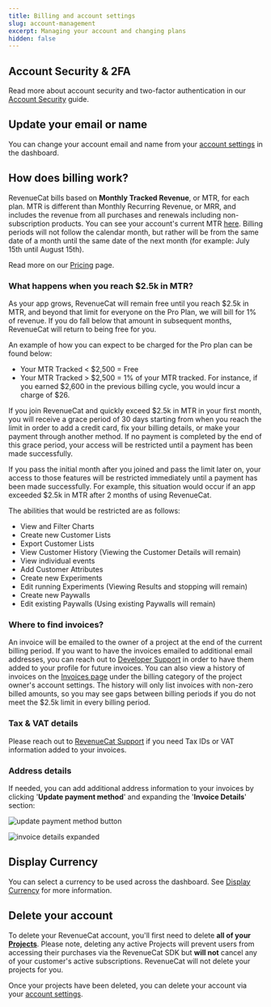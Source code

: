 ```yaml
---
title: Billing and account settings
slug: account-management
excerpt: Managing your account and changing plans
hidden: false
---
```


## Account Security & 2FA

Read more about account security and two-factor authentication in our [Account Security](/welcome/set-up-revenuecat/security) guide.

## Update your email or name

You can change your account email and name from your [account settings](https://app.revenuecat.com/settings/account) in the dashboard.

## How does billing work?

RevenueCat bills based on **Monthly Tracked Revenue**, or MTR, for each plan. MTR is different than Monthly Recurring Revenue, or MRR, and includes the revenue from all purchases and renewals including non-subscription products. You can see your account's current MTR [here](https://app.revenuecat.com/settings/billing). Billing periods will not follow the calendar month, but rather will be from the same date of a month until the same date of the next month (for example: July 15th until August 15th).

Read more on our [Pricing](https://www.revenuecat.com/pricing) page.

### What happens when you reach $2.5k in MTR?

As your app grows, RevenueCat will remain free until you reach $2.5k in MTR, and beyond that limit for everyone on the Pro Plan, we will bill for 1% of revenue. If you do fall below that amount in subsequent months, RevenueCat will return to being free for you.

An example of how you can expect to be charged for the Pro plan can be found below:

- Your MTR Tracked < $2,500 = Free
- Your MTR Tracked > $2,500 = 1% of your MTR tracked. For instance, if you earned $2,600 in the previous billing cycle, you would incur a charge of $26.

If you join RevenueCat and quickly exceed $2.5k in MTR in your first month, you will receive a grace period of 30 days starting from when you reach the limit in order to add a credit card, fix your billing details, or make your payment through another method. If no payment is completed by the end of this grace period, your access will be restricted until a payment has been made successfully.

If you pass the initial month after you joined and pass the limit later on, your access to those features will be restricted immediately until a payment has been made successfully. For example, this situation would occur if an app exceeded $2.5k in MTR after 2 months of using RevenueCat.

The abilities that would be restricted are as follows:

- View and Filter Charts
- Create new Customer Lists
- Export Customer Lists
- View Customer History (Viewing the Customer Details will remain)
- View individual events
- Add Customer Attributes
- Create new Experiments
- Edit running Experiments (Viewing Results and stopping will remain)
- Create new Paywalls
- Edit existing Paywalls (Using existing Paywalls will remain)

### Where to find invoices?

An invoice will be emailed to the owner of a project at the end of the current billing period. If you want to have the invoices emailed to additional email addresses, you can reach out to [Developer Support](https://app.revenuecat.com/settings/support) in order to have them added to your profile for future invoices. You can also view a history of invoices on the [Invoices page](https://app.revenuecat.com/settings/billing/invoices) under the billing category of the project owner's account settings. The history will only list invoices with non-zero billed amounts, so you may see gaps between billing periods if you do not meet the $2.5k limit in every billing period.

### Tax & VAT details

Please reach out to [RevenueCat Support](https://app.revenuecat.com/settings/support) if you need Tax IDs or VAT information added to your invoices.

### Address details

If needed, you can add additional address information to your invoices by clicking '**Update payment method**' and expanding the '**Invoice Details**' section:

![update payment method button](/images/79b7b8e5-update-payment-method-button-cb06-438d-91e9-9257c6921211.png)

![invoice details expanded](/images/a49a859b-invoice-details-expanded-65e93ca4f48e.png)

## Display Currency

You can select a currency to be used across the dashboard. See [Display Currency](/dashboard-and-metrics/display-currency) for more information.

## Delete your account

To delete your RevenueCat account, you'll first need to delete **all of your [Projects](/projects/overview)**. Please note, deleting any active Projects will prevent users from accessing their purchases via the RevenueCat SDK but **will not** cancel any of your customer's active subscriptions. RevenueCat will not delete your projects for you.

Once your projects have been deleted, you can delete your account via your [account settings](https://app.revenuecat.com/settings/account).
